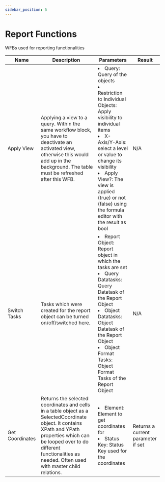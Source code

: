 ```yaml
---
sidebar_position: 5
---
```


# Report Functions

WFBs used for reporting functionalities

| Name            | Description                                                                                                                                                                                                                                     | Parameters                                                                                                                                                                                                                                                                                                     | Result                             |
| --------------- | ----------------------------------------------------------------------------------------------------------------------------------------------------------------------------------------------------------------------------------------------- | -------------------------------------------------------------------------------------------------------------------------------------------------------------------------------------------------------------------------------------------------------------------------------------------------------------- | ---------------------------------- |
| Apply View      | Applying a view to a query. Within the same workflow block, you have to deactivate an activated view, otherwise this would add up in the background. The table must be refreshed after this WFB.                                                | <li>Query: Query of the objects </li><li>Restriction to Individual Objects: Apply visibility to individual items</li><li>X-Axis/Y-Axis: select a level or value to change its visibility</li><li>Apply View?: The view is applied (true) or not (false) using the formula editor with the result as bool </li> |                      N/A              |
| Switch Tasks    | Tasks which were created for the report object can be turned on/off/switched here.                                                                                                                                                              | <li>Report Object: Report object in which the tasks are set </li> <li>Query Datatasks: Query Datatask of the Report Object </li><li>Object Datatasks: Object Datatask of the Report Object </li><li>Object Format Tasks: Object Format Tasks of the Report Object </li>                                        |             N/A                       |
| Get Coordinates | Returns the selected coordinates and cells in a table object as a SelectedCoordinate object. It contains XPath and YPath properties which can be looped over to do different functionalities as needed. Often used with master child relations. | <li>Element: Element to get coordinates for </li><li>Status Key: Status Key used for the coordinates </li>                                                                                                                                                                                                     | Returns a current parameter if set |
